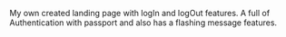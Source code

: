 My own created landing page with logIn and logOut features. A full of Authentication with passport and also has a flashing message features.
